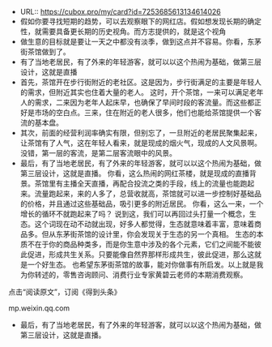 - URL:: https://cubox.pro/my/card?id=7253685613134614026
- 假如你要寻找短期的趋势，可以去观察眼下的网红店。假如想发现长期的确定性，就需要具备更长期的历史视角。而方志提供的，就是这个视角
- 做生意的目标就是要让一天之中都没有淡季，做到这点并不容易。你看，东茅街茶馆做到了。
- 有了当地老居民，有了外来的年轻游客，就可以以这个热闹为基础，做第三层设计，这就是直播
- 首先，茶馆开在步行街附近的老社区。这是因为，步行街满足的主要是年轻人的需求，但附近其实也住着大量的老人。
这时，开个茶馆，一来可以满足老年人的需求，二来因为老年人起床早，也确保了早间时段的客流量。而这些都正好是市场的空白点。三来，住在附近的老人很多，他们也能给茶馆提供一个客流的基本盘。
- 其次，前面的经营利润率确实有限，但别忘了，一旦附近的老居民聚集起来，让茶馆有了人气，这在年轻人看来，就是现成的烟火气，现成的人文风景啊。没错，第一层的客流，是第二层客流眼中的风景。
- 最后，有了当地老居民，有了外来的年轻游客，就可以以这个热闹为基础，做第三层设计，这就是直播。
你看，这么热闹的网红茶楼，就是现成的直播背景。茶馆里有主播全天直播，再配合投流之类的手段，线上的流量也能跑起来。流量跑起来，来的人多了，总营收就高，茶馆就可以进一步控制好基础品的价格，并且通过这些基础品，吸引更多的附近居民。
你看，这么一来，一个增长的循环不就跑起来了吗？
说到这，我们可以再回过头打量一个概念，生态。这个词现在动不动就出现，好多人都觉得，生态就意味着丰富，意味着商品多。但从东茅街茶馆的设计里，你会发现关于生态的另一个真相。
生态的本质不在于你的商品种类多，而是你生意中涉及的各个元素，它们之间能不能彼此促进，形成共生关系。只要能像自然界那样形成共生，彼此促进，那么这就是一个好生态。
也希望东茅街茶馆的故事，能对你做事有所启发。以上就是我为你转述的，零售咨询顾问、消费行业专家黄碧云老师的本期消费观察。

点击“阅读原文”，订阅《得到头条》

mp.weixin.qq.com
- 最后，有了当地老居民，有了外来的年轻游客，就可以以这个热闹为基础，做第三层设计，这就是直播。
